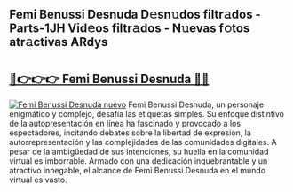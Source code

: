 ## Femi Benussi Desnuda D𝚎sn𝚞dos filtr𝚊dos - Parts-1JH Vid𝚎os filtr𝚊dos - N𝚞evas f𝚘tos atr𝚊ctivas ARdys

# <h2><a href="http://mb7vxb.tromn.icu/?c=Femi+Benussi+Desnuda">🔗👉👉👉 Femi Benussi Desnuda 🔗🔗</a></h2>

[![Femi Benussi Desnuda nuevo](https://i.imgur.com/pEAQMta.gif)](http://mb7vxb.tromn.icu/?c=Femi+Benussi+Desnuda)
Femi Benussi Desnuda, un personaje enigmático y complejo, desafía las etiquetas simples. Su enfoque distintivo de la autopresentación en línea ha fascinado y provocado a los espectadores, incitando debates sobre la libertad de expresión, la autorrepresentación y las complejidades de las comunidades digitales. A pesar de la ambigüedad de sus intenciones, su huella en la comunidad virtual es imborrable. Armado con una dedicación inquebrantable y un atractivo innegable, el alcance de Femi Benussi Desnuda en el mundo virtual es vasto.
